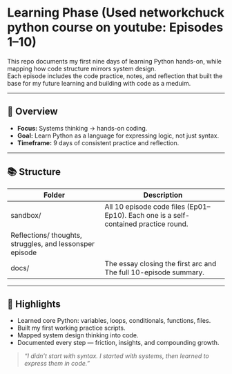 # Learning Phase (Used networkchuck python course on youtube: Episodes 1–10)
This repo documents my first nine days of learning Python hands-on, while mapping
how code structure mirrors system design.  
Each episode includes the code practice, notes, and reflection that built the base
for my future learning and building with code as a meduim.

---

## 🧠 Overview
- **Focus:** Systems thinking → hands-on coding.
- **Goal:** Learn Python as a language for expressing logic, not just syntax.
- **Timeframe:** 9 days of consistent practice and reflection.

---

## 📚 Structure
| Folder | Description |
|---------|--------------|
| sandbox/ | All 10 episode code files (Ep01–Ep10). Each one is a self-contained practice round. |
| Reflections/ thoughts, struggles, and lessonsper episode |
| docs/ | The essay closing the first arc and The full 10-episode summary. |


---

## 🧩 Highlights
- Learned core Python: variables, loops, conditionals, functions, files.
- Built my first working practice scripts.
- Mapped system design thinking into code.
- Documented every step — friction, insights, and compounding growth.
 

> _“I didn’t start with syntax. I started with systems, then learned to express them in code.”_
